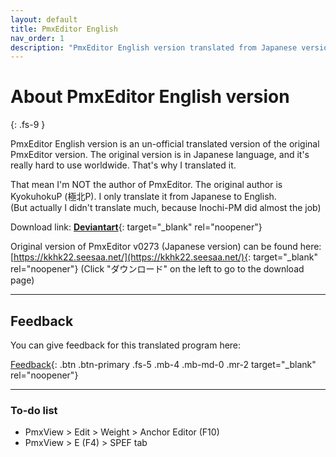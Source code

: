 ```yaml
---
layout: default
title: PmxEditor English
nav_order: 1
description: "PmxEditor English version translated from Japanese version"
---
```


# About PmxEditor English version
{: .fs-9 }

PmxEditor English version is an un-official translated version of the original PmxEditor version. The original version is in Japanese language, and it's really hard to use worldwide. That's why I translated it.

That mean I'm NOT the author of PmxEditor. The original author is KyokuhokuP (極北P). I only translate it from Japanese to English.<br />
(But actually I didn't translate much, because Inochi-PM did almost the job)

Download link: [<b>Deviantart</b>](https://www.deviantart.com/johnwithlenon/art/PmxEditor-v0273-English-Version-unofficial-trans-925125044){: target="_blank" rel="noopener"}

Original version of PmxEditor v0273 (Japanese version) can be found here:<br />
[https://kkhk22.seesaa.net/](https://kkhk22.seesaa.net/){: target="_blank" rel="noopener"}
(Click "ダウンロード" on the left to go to the download page)

---

## Feedback

You can give feedback for this translated program here:

[Feedback](https://docs.google.com/forms/d/e/1FAIpQLScFE6HNyDqaISYVAyrQ0jwRXhYNT1cQ71syuoQg_Gy4B8_2dA/viewform){: .btn .btn-primary .fs-5 .mb-4 .mb-md-0 .mr-2 target="_blank" rel="noopener"}

---

### To-do list

- PmxView > Edit > Weight > Anchor Editor (F10)
- PmxView > E (F4) > SPEF tab 
